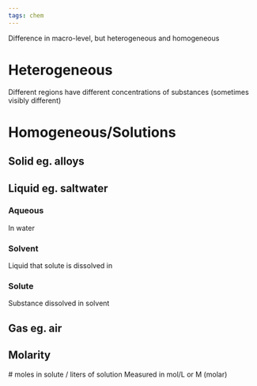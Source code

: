```yaml
---
tags: chem
---
```

Difference in macro-level, but heterogeneous and homogeneous 
# Heterogeneous
Different regions have different concentrations of substances (sometimes visibly different)
# Homogeneous/Solutions
## Solid eg. alloys
## Liquid eg. saltwater
### Aqueous
In water
### Solvent
Liquid that solute is dissolved in
### Solute
Substance dissolved in solvent
## Gas eg. air
## Molarity
\# moles in solute / liters of solution
Measured in mol/L or M (molar)